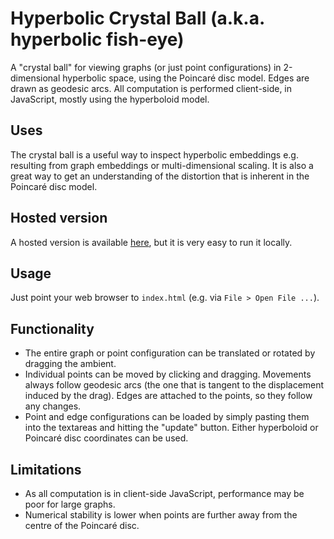 # Hyperbolic Crystal Ball (a.k.a. hyperbolic fish-eye)
A "crystal ball" for viewing graphs (or just point configurations) in 2-dimensional hyperbolic space, using the Poincaré disc model.  Edges are drawn as geodesic arcs.
All computation is performed client-side, in JavaScript, mostly using the hyperboloid model.

## Uses
The crystal ball is a useful way to inspect hyperbolic embeddings e.g. resulting from graph embeddings or multi-dimensional scaling.  It is also a great way to get an understanding of the distortion that is inherent in the Poincaré disc model. 

## Hosted version
A hosted version is available [here](https://crystal-ball.lateral.io/), but it is very easy to run it locally.

## Usage
Just point your web browser to `index.html` (e.g. via `File > Open File ...`).

## Functionality

+ The entire graph or point configuration can be translated or rotated by dragging the ambient.
+ Individual points can be moved by clicking and dragging.  Movements always follow geodesic arcs (the one that is tangent to the displacement induced by the drag).  Edges are attached to the points, so they follow any changes.
+ Point and edge configurations can be loaded by simply pasting them into the textareas and hitting the "update" button.  Either hyperboloid or Poincaré disc coordinates can be used.

## Limitations

+ As all computation is in client-side JavaScript, performance may be poor for large graphs.
+ Numerical stability is lower when points are further away from the centre of the Poincaré disc.
